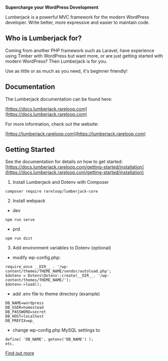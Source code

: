 **Supercharge your WordPress Development**

Lumberjack is a powerful MVC framework for the modern WordPress developer. Write better, more expressive and easier to maintain code.

## Who is Lumberjack for?

Coming from another PHP framework such as Laravel, have experience using Timber with WordPress but want more, or are just getting started with modern WordPress? Then Lumberjack is for you.

Use as little or as much as you need, it's beginner friendly!

## Documentation

The Lumberjack documentation can be found here:

[https://docs.lumberjack.rareloop.com](https://docs.lumberjack.rareloop.com)

For more information, check out the website:

[https://lumberjack.rareloop.com](https://lumberjack.rareloop.com)

## Getting Started

See the documentation for details on how to get started: [https://docs.lumberjack.rareloop.com/getting-started/installation](https://docs.lumberjack.rareloop.com/getting-started/installation)

1. Install Lumberjack and Dotenv with Composer

```
composer require rareloop/lumberjack-core
```

2. Install webpack
- dev
```
npm run serve
```
- prd
```
npm run dist
```

3. Add environment variables to Dotenv (optional)
- modify wp-config.php:
```
require_once __DIR__ . '/wp-content/themes/THEME_NAME/vendor/autoload.php';
$dotenv = Dotenv\Dotenv::create(__DIR__. '/wp-content/themes/THEME_NAME/');
$dotenv->load();
```
- add .env file to theme directory (example)
```
DB_NAME=wordpress
DB_USER=homestead
DB_PASSWORD=secret
DB_HOST=localhost
DB_PREFIX=wp_
```
- change wp-config.php MySQL settings to
```
define( 'DB_NAME', getenv('DB_NAME') );
etc.
```

[Find out more](https://rareloop.com)
